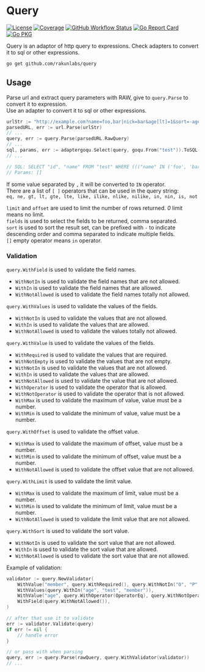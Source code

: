 # Query

[![License](https://img.shields.io/github/license/rakunlabs/query?color=red&style=flat-square)](https://raw.githubusercontent.com/rakunlabs/query/main/LICENSE)
[![Coverage](https://img.shields.io/sonar/coverage/rakunlabs_query?logo=sonarcloud&server=https%3A%2F%2Fsonarcloud.io&style=flat-square)](https://sonarcloud.io/summary/overall?id=rakunlabs_query)
[![GitHub Workflow Status](https://img.shields.io/github/actions/workflow/status/rakunlabs/query/test.yml?branch=main&logo=github&style=flat-square&label=ci)](https://github.com/rakunlabs/query/actions)
[![Go Report Card](https://goreportcard.com/badge/github.com/rakunlabs/query?style=flat-square)](https://goreportcard.com/report/github.com/rakunlabs/query)
[![Go PKG](https://raw.githubusercontent.com/rakunlabs/guide/main/badge/custom/reference.svg)](https://pkg.go.dev/github.com/rakunlabs/query)

Query is an adaptor of http query to expressions. Check adapters to convert it to sql or other expressions.

```sh
go get github.com/rakunlabs/query
```

## Usage

Parse url and extract query parameters with RAW, give to `query.Parse` to convert it to expression.  
Use an adapter to convert it to sql or other expressions.

```go
urlStr := "http://example.com?name=foo,bar|nick=bar&age[lt]=1&sort=-age&limit=10&offset=5&fields=id,name"
parsedURL, err := url.Parse(urlStr)
// ...
query, err := query.Parse(parsedURL.RawQuery)
// ...
sql, params, err := adaptergoqu.Select(query, goqu.From("test")).ToSQL()
// ...

// SQL: SELECT "id", "name" FROM "test" WHERE ((("name" IN ('foo', 'bar')) OR ("nick" = 'bar')) AND ("age" < '1')) ORDER BY "age" DESC LIMIT 10 OFFSET 5
// Params: []
```

If some value separated by `,` it will be converted to `IN` operator.  
There are a list of `[ ]` operators that can be used in the query string:  
`eq, ne, gt, lt, gte, lte, like, ilike, nlike, nilike, in, nin, is, not`

`limit` and `offset` are used to limit the number of rows returned. _0_ limit means no limit.  
`fields` is used to select the fields to be returned, comma separated.  
`sort` is used to sort the result set, can be prefixed with `-` to indicate descending order and comma separated to indicate multiple fields.  
`[]` empty operator means `in` operator.

### Validation

`query.WithField` is used to validate the field names.
- `WithNotIn` is used to validate the field names that are not allowed.
- `WithIn` is used to validate the field names that are allowed.
- `WithNotAllowed` is used to validate the field names totally not allowed.

`query.WithValues` is used to validate the values of the fields.
- `WithNotIn` is used to validate the values that are not allowed.
- `WithIn` is used to validate the values that are allowed.
- `WithNotAllowed` is used to validate the values totally not allowed.

`query.WithValue` is used to validate the values of the fields.
- `WithRequired` is used to validate the values that are required.
- `WithNotEmpty` is used to validate the values that are not empty.
- `WithNotIn` is used to validate the values that are not allowed.
- `WithIn` is used to validate the values that are allowed.
- `WithNotAllowed` is used to validate the value that are not allowed.
- `WithOperator` is used to validate the operator that is allowed.
- `WithNotOperator` is used to validate the operator that is not allowed.
- `WithMax` is used to validate the maximum of value, value must be a number.
- `WithMin` is used to validate the minimum of value, value must be a number.

`query.WithOffset` is used to validate the offset value.
- `WithMax` is used to validate the maximum of offset, value must be a number.
- `WithMin` is used to validate the minimum of offset, value must be a number.
- `WithNotAllowed` is used to validate the offset value that are not allowed.

`query.WithLimit` is used to validate the limit value.
- `WithMax` is used to validate the maximum of limit, value must be a number.
- `WithMin` is used to validate the minimum of limit, value must be a number.
- `WithNotAllowed` is used to validate the limit value that are not allowed.

`query.WithSort` is used to validate the sort value.
- `WithNotIn` is used to validate the sort value that are not allowed.
- `WithIn` is used to validate the sort value that are allowed.
- `WithNotAllowed` is used to validate the sort value that are not allowed.

Example of validation:

```go
validator := query.NewValidator(
    WithValue("member", query.WithRequired(), query.WithNotIn("O", "P", "S")),
    WithValues(query.WithIn("age", "test", "member")),
    WithValue("age", query.WithOperator(OperatorEq), query.WithNotOperator(OperatorIn)),
    WithField(query.WithNotAllowed()),
)

// after that use it to validate
err := validator.Validate(query)
if err != nil {
    // handle error
}

// or pass with when parsing
query, err := query.Parse(rawQuery, query.WithValidator(validator))
// ...
```
